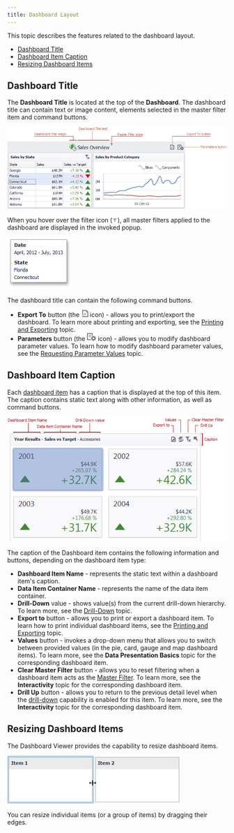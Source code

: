 ```yaml
---
title: Dashboard Layout
---
```

This topic describes the features related to the dashboard layout.
* [Dashboard Title](#dashboard-title)
* [Dashboard Item Caption](#dashboard-item-caption)
* [Resizing Dashboard Items](#resizing-dashboard-items)

## <a name="dashboard-title"/>Dashboard Title
The **Dashboard Title** is located at the top of the **Dashboard**. The dashboard title can contain text or image content, elements selected in the master filter item and command buttons.
 

![DashboardTitleArea](../../../images/Img19734.png)

When you hover over the filter icon (![DashboardTitle_MasterFilterIcon](../../../images/Img23138.png)), all master filters applied to the dashboard are displayed in the invoked popup.

![DashboardTitle_MasterFilterPopup](../../../images/Img23137.png)

The dashboard title can contain the following command buttons.
* **Export To** button (the ![ExportToButton_TitleWin](../../../images/Img23209.png) icon) - allows you to print/export the dashboard. To learn more about printing and exporting, see the [Printing and Exporting](../../../../dashboard-for-desktop/articles/dashboard-viewer/printing-and-exporting.md) topic.
* **Parameters** button (the ![Parameters_ParametersButtonWin_Title](../../../images/Img21814.png) icon) - allows you to modify dashboard parameter values. To learn how to modify dashboard parameter values, see the [Requesting Parameter Values](../../../../dashboard-for-desktop/articles/dashboard-viewer/dashboard-parameters/requesting-parameter-values.md) topic.

## <a name="dashboard-item-caption"/>Dashboard Item Caption
Each [dashboard item](../../../../dashboard-for-desktop/articles/dashboard-viewer/dashboard-items.md) has a caption that is displayed at the top of this item. The caption contains static text along with other information, as well as command buttons.

![DashboardItem_Caption](../../../images/Img18278.png)

The caption of the Dashboard item contains the following information and buttons, depending on the dashboard item type:
* **Dashboard Item Name** - represents the static text within a dashboard item's caption.
* **Data Item Container Name** - represents the name of the data item container.
* **Drill-Down** value - shows value(s) from the current drill-down hierarchy. To learn more, see the [Drill-Down](../../../../dashboard-for-desktop/articles/dashboard-viewer/data-presentation/drill-down.md) topic.
* **Export to** button - allows you to print or export a dashboard item. To learn how to print individual dashboard items, see the [Printing and Exporting](../../../../dashboard-for-desktop/articles/dashboard-viewer/printing-and-exporting.md) topic.
* **Values** button - invokes a drop-down menu that allows you to switch between provided values (in the pie, card, gauge and map dashboard items). To learn more, see the **Data Presentation Basics** topic for the corresponding dashboard item.
* **Clear Master Filter** button - allows you to reset filtering when a dashboard item acts as the [Master Filter](../../../../dashboard-for-desktop/articles/dashboard-viewer/data-presentation/master-filtering.md). To learn more, see the **Interactivity** topic for the corresponding dashboard item.
* **Drill Up** button - allows you to return to the previous detail level when the [drill-down](../../../../dashboard-for-desktop/articles/dashboard-viewer/data-presentation/drill-down.md) capability is enabled for this item. To learn more, see the **Interactivity** topic for the corresponding dashboard item.

## <a name="resizing-dashboard-items"/>Resizing Dashboard Items
The Dashboard Viewer provides the capability to resize dashboard items.

![Layout_ResizingItem](../../../images/Img20595.png)

You can resize individual items (or a group of items) by dragging their edges.